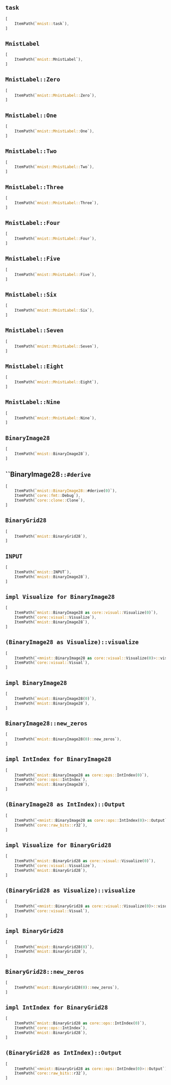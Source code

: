 ## `task`

```rust
[
    ItemPath(`mnist::task`),
]
```

## `MnistLabel`

```rust
[
    ItemPath(`mnist::MnistLabel`),
]
```

## `MnistLabel::Zero`

```rust
[
    ItemPath(`mnist::MnistLabel::Zero`),
]
```

## `MnistLabel::One`

```rust
[
    ItemPath(`mnist::MnistLabel::One`),
]
```

## `MnistLabel::Two`

```rust
[
    ItemPath(`mnist::MnistLabel::Two`),
]
```

## `MnistLabel::Three`

```rust
[
    ItemPath(`mnist::MnistLabel::Three`),
]
```

## `MnistLabel::Four`

```rust
[
    ItemPath(`mnist::MnistLabel::Four`),
]
```

## `MnistLabel::Five`

```rust
[
    ItemPath(`mnist::MnistLabel::Five`),
]
```

## `MnistLabel::Six`

```rust
[
    ItemPath(`mnist::MnistLabel::Six`),
]
```

## `MnistLabel::Seven`

```rust
[
    ItemPath(`mnist::MnistLabel::Seven`),
]
```

## `MnistLabel::Eight`

```rust
[
    ItemPath(`mnist::MnistLabel::Eight`),
]
```

## `MnistLabel::Nine`

```rust
[
    ItemPath(`mnist::MnistLabel::Nine`),
]
```

## `BinaryImage28`

```rust
[
    ItemPath(`mnist::BinaryImage28`),
]
```

## ``BinaryImage28`::#derive`

```rust
[
    ItemPath(`mnist::BinaryImage28::#derive(0)`),
    ItemPath(`core::fmt::Debug`),
    ItemPath(`core::clone::Clone`),
]
```

## `BinaryGrid28`

```rust
[
    ItemPath(`mnist::BinaryGrid28`),
]
```

## `INPUT`

```rust
[
    ItemPath(`mnist::INPUT`),
    ItemPath(`mnist::BinaryImage28`),
]
```

## `impl Visualize for BinaryImage28`

```rust
[
    ItemPath(`mnist::BinaryImage28 as core::visual::Visualize(0)`),
    ItemPath(`core::visual::Visualize`),
    ItemPath(`mnist::BinaryImage28`),
]
```

## `(BinaryImage28 as Visualize)::visualize`

```rust
[
    ItemPath(`<mnist::BinaryImage28 as core::visual::Visualize(0)>::visualize`),
    ItemPath(`core::visual::Visual`),
]
```

## `impl BinaryImage28`

```rust
[
    ItemPath(`mnist::BinaryImage28(0)`),
    ItemPath(`mnist::BinaryImage28`),
]
```

## `BinaryImage28::new_zeros`

```rust
[
    ItemPath(`mnist::BinaryImage28(0)::new_zeros`),
]
```

## `impl IntIndex for BinaryImage28`

```rust
[
    ItemPath(`mnist::BinaryImage28 as core::ops::IntIndex(0)`),
    ItemPath(`core::ops::IntIndex`),
    ItemPath(`mnist::BinaryImage28`),
]
```

## `(BinaryImage28 as IntIndex)::Output`

```rust
[
    ItemPath(`<mnist::BinaryImage28 as core::ops::IntIndex(0)>::Output`),
    ItemPath(`core::raw_bits::r32`),
]
```

## `impl Visualize for BinaryGrid28`

```rust
[
    ItemPath(`mnist::BinaryGrid28 as core::visual::Visualize(0)`),
    ItemPath(`core::visual::Visualize`),
    ItemPath(`mnist::BinaryGrid28`),
]
```

## `(BinaryGrid28 as Visualize)::visualize`

```rust
[
    ItemPath(`<mnist::BinaryGrid28 as core::visual::Visualize(0)>::visualize`),
    ItemPath(`core::visual::Visual`),
]
```

## `impl BinaryGrid28`

```rust
[
    ItemPath(`mnist::BinaryGrid28(0)`),
    ItemPath(`mnist::BinaryGrid28`),
]
```

## `BinaryGrid28::new_zeros`

```rust
[
    ItemPath(`mnist::BinaryGrid28(0)::new_zeros`),
]
```

## `impl IntIndex for BinaryGrid28`

```rust
[
    ItemPath(`mnist::BinaryGrid28 as core::ops::IntIndex(0)`),
    ItemPath(`core::ops::IntIndex`),
    ItemPath(`mnist::BinaryGrid28`),
]
```

## `(BinaryGrid28 as IntIndex)::Output`

```rust
[
    ItemPath(`<mnist::BinaryGrid28 as core::ops::IntIndex(0)>::Output`),
    ItemPath(`core::raw_bits::r32`),
]
```
